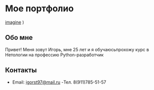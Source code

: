 # Мое портфолио

[imagine](https://github.com/IgorSSD/SDC3/assets/134362628/43f8874b-a273-4240-918e-2d351c429e32)
)

## Обо мне

Привет! Меня зовут Игорь, мне 25 лет и я обучаюсьпрохожу курс в Нетологии на профессию Python-разработчик

## Контакты

- Email: igorst97@mail.ru
  -Тел. 8(911)785-51-57
